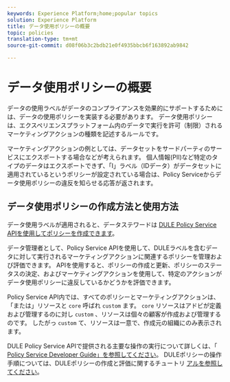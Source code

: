 ```yaml
---
keywords: Experience Platform;home;popular topics
solution: Experience Platform
title: データ使用ポリシーの概要
topic: policies
translation-type: tm+mt
source-git-commit: d08f06b3c2bdb21e0f4935bbcb6f163892ab9842

---
```



# データ使用ポリシーの概要

データの使用ラベルがデータのコンプライアンスを効果的にサポートするためには、データの使用ポリシーを実装する必要があります。 データ使用ポリシーは、エクスペリエンスプラットフォーム内のデータで実行を許可（制限）されるマーケティングアクションの種類を記述するルールです。

マーケティングアクションの例としては、データセットをサードパーティのサービスにエクスポートする場合などが考えられます。 個人情報(PII)など特定のタイプのデータはエクスポートできず、「I」ラベル（IDデータ）がデータセットに適用されているというポリシーが設定されている場合は、Policy Serviceからデータ使用ポリシーの違反を知らせる応答が返されます。

## データ使用ポリシーの作成方法と使用方法

データ使用ラベルが適用されると、データステワードは [DULE Policy Service APIを使用してポリシーを作成できます](https://www.adobe.io/apis/experienceplatform/home/api-reference.html#!acpdr/swagger-specs/dule-policy-service.yaml)。

データ管理者として、Policy Service APIを使用して、DULEラベルを含むデータに対して実行されるマーケティングアクションに関連するポリシーを管理および評価できます。 APIを使用すると、ポリシーの作成と更新、ポリシーのステータスの決定、およびマーケティングアクションを使用して、特定のアクションがデータ使用ポリシーに違反しているかどうかを評価できます。

Policy Service API内では、すべてのポリシーとマーケティングアクションは、「または」リソースと `core` 呼ばれ `custom` ます。 `core` リソースはアドビが定義および管理するのに対し `custom` 、リソースは個々の顧客が作成および管理するのです。 したがっ `custom` て、リソースは一意で、作成元の組織にのみ表示されます。

DULE Policy Service APIで提供される主要な操作の実行について詳しくは、「 [Policy Service Developer Guide」を参照してください](../api/getting-started.md)。 DULEポリシーの操作手順については、DULEポリシーの作成と評価に関するチュートリ [アルを参照してください](create.md)。